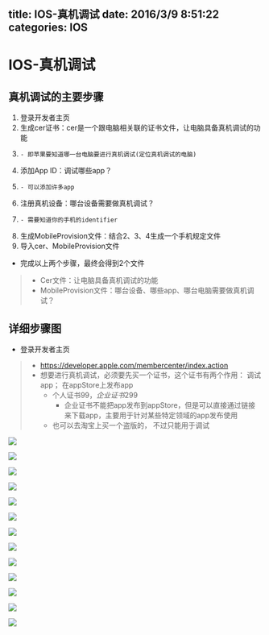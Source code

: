 title: IOS-真机调试
date: 2016/3/9 8:51:22               
categories: IOS
---

# IOS-真机调试 #

## 真机调试的主要步骤 ##
1. 登录开发者主页
2. 生成cer证书：cer是一个跟电脑相关联的证书文件，让电脑具备真机调试的功能
3.     - 即苹果要知道哪一台电脑要进行真机调试(定位真机调试的电脑)
3. 添加App ID：调试哪些app？
4.     - 可以添加许多app
4. 注册真机设备：哪台设备需要做真机调试？
5.     - 需要知道你的手机的identifier
5. 生成MobileProvision文件：结合2、3、4生成一个手机规定文件
6. 导入cer、MobileProvision文件


- 完成以上两个步骤，最终会得到2个文件
>- Cer文件：让电脑具备真机调试的功能
>- MobileProvision文件：哪台设备、哪些app、哪台电脑需要做真机调试？

## 详细步骤图 ##

- 登录开发者主页
>- https://developer.apple.com/membercenter/index.action
>- 想要进行真机调试，必须要先买一个证书，这个证书有两个作用： 调试app； 在appStore上发布app
>    - 个人证书99$， 企业证书299$
>        - 企业证书不能把app发布到appStore，但是可以直接通过链接来下载app，主要用于针对某些特定领域的app发布使用
>    - 也可以去淘宝上买一个盗版的， 不过只能用于调试

![](http://7xrbxa.com1.z0.glb.clouddn.com/IOS%E7%9C%9F%E6%9C%BA%E8%B0%83%E8%AF%951.png)

![](http://7xrbxa.com1.z0.glb.clouddn.com/IOS%E7%9C%9F%E6%9C%BA%E8%B0%83%E8%AF%952.png)

![](http://7xrbxa.com1.z0.glb.clouddn.com/IOS%E7%9C%9F%E6%9C%BA%E8%B0%83%E8%AF%953.png)

![](http://7xrbxa.com1.z0.glb.clouddn.com/IOS%E7%9C%9F%E6%9C%BA%E8%B0%83%E8%AF%954.png)

![](http://7xrbxa.com1.z0.glb.clouddn.com/IOS%E7%9C%9F%E6%9C%BA%E8%B0%83%E8%AF%955.png)

![](http://7xrbxa.com1.z0.glb.clouddn.com/IOS%E7%9C%9F%E6%9C%BA%E8%B0%83%E8%AF%956.png)

![](http://7xrbxa.com1.z0.glb.clouddn.com/IOS%E7%9C%9F%E6%9C%BA%E8%B0%83%E8%AF%957.png)

![](http://7xrbxa.com1.z0.glb.clouddn.com/IOS%E7%9C%9F%E6%9C%BA%E8%B0%83%E8%AF%958.png)

![](http://7xrbxa.com1.z0.glb.clouddn.com/IOS%E7%9C%9F%E6%9C%BA%E8%B0%83%E8%AF%959.png)

![](http://7xrbxa.com1.z0.glb.clouddn.com/IOS%E7%9C%9F%E6%9C%BA%E8%B0%83%E8%AF%9510.png)

![](http://7xrbxa.com1.z0.glb.clouddn.com/IOS%E7%9C%9F%E6%9C%BA%E8%B0%83%E8%AF%9511.png)


![](http://7xrbxa.com1.z0.glb.clouddn.com/IOS%E7%9C%9F%E6%9C%BA%E8%B0%83%E8%AF%9512.png)

![](http://7xrbxa.com1.z0.glb.clouddn.com/IOS%E7%9C%9F%E6%9C%BA%E8%B0%83%E8%AF%9513.png)



